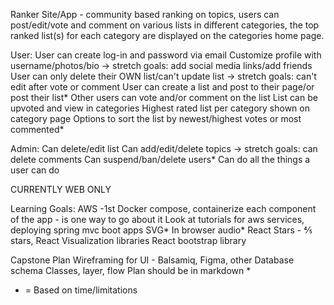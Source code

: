 Ranker Site/App - community based ranking on topics, users can post/edit/vote and comment on various lists in different categories, the top ranked list(s) for each category are displayed on the categories home page.

User:
User can create log-in and password via email
Customize profile with username/photos/bio → stretch goals: add social media links/add friends
User can only delete their OWN list/can't update list → stretch goals: can't edit after vote or comment
User can create a list and post to their page/or post their list*
Other users can vote and/or comment on the list
List can be upvoted and view in categories
Highest rated list per category shown on category page
Options to sort the list by newest/highest votes or most commented*


Admin:
Can delete/edit list
Can add/edit/delete topics → stretch goals: can delete comments 
Can suspend/ban/delete users* 
Can do all the things a user can do


CURRENTLY WEB ONLY


Learning Goals:
AWS -1st
Docker compose, containerize each component of the app - is one way to go about it
Look at tutorials for aws services, deploying spring mvc boot apps
SVG*
In browser audio*
React Stars - ⅘ stars,
React Visualization libraries
React bootstrap library

Capstone Plan
Wireframing for UI - Balsamiq, Figma, other
Database schema
Classes, layer, flow
Plan should be in markdown *




* = Based on time/limitations

